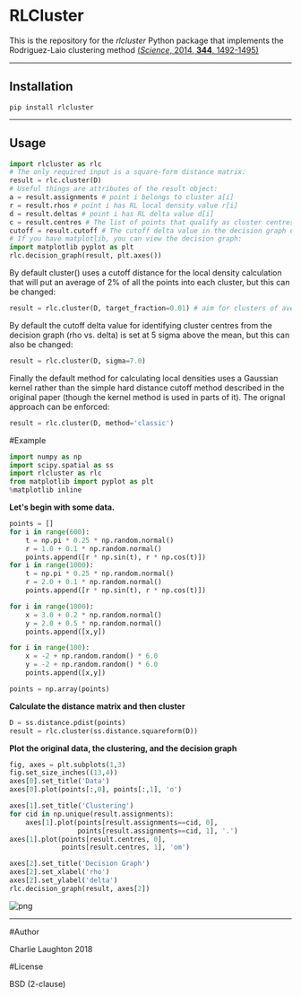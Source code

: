 **RLCluster**
=============

This is the repository for the *rlcluster* Python package that implements the Rodriguez-Laio 
clustering method [(*Science*, 2014,  **344**, 1492-1495)](http://science.sciencemag.org/content/344/6191/1492)

-------

## Installation

`pip install rlcluster`

---

## Usage

```python
import rlcluster as rlc
# The only required input is a square-form distance matrix:
result = rlc.cluster(D)
# Useful things are attributes of the result object:
a = result.assignments # point i belongs to cluster a[i]
r = result.rhos # point i has RL local density value r[i]
d = result.deltas # point i has RL delta value d[i]
c = result.centres # The list of points that qualify as cluster centres
cutoff = result.cutoff # The cutoff delta value in the decision graph used to select cluster centres
# If you have matplotlib, you can view the decision graph:
import matplotlib pyplot as plt
rlc.decision_graph(result, plt.axes())
```
By default cluster() uses a cutoff distance for the local density calculation that will put an average of 
2% of all the points into each cluster, but this can be changed:
```python
result = rlc.cluster(D, target_fraction=0.01) # aim for clusters of average size 1% of the total
```
By default the cutoff delta value for identifying cluster centres from the decision graph (rho vs. delta) is set at
5 sigma above the mean, but this can also be changed:
```python
result = rlc.cluster(D, sigma=7.0) 
```
Finally the default method for calculating local densities uses a Gaussian kernel rather than the simple hard distance
cutoff method described in the original paper (though the kernel method is used in parts of it). The orignal approach 
can be enforced:
```python
result = rlc.cluster(D, method='classic')
```
#Example

```python
import numpy as np
import scipy.spatial as ss
import rlcluster as rlc
from matplotlib import pyplot as plt
%matplotlib inline
```

**Let's begin with some data.**


```python
points = []
for i in range(600):
    t = np.pi * 0.25 * np.random.normal()
    r = 1.0 + 0.1 * np.random.normal()
    points.append([r * np.sin(t), r * np.cos(t)])
for i in range(1000):
    t = np.pi * 0.25 * np.random.normal()
    r = 2.0 + 0.1 * np.random.normal()
    points.append([r * np.sin(t), r * np.cos(t)])

for i in range(1000):
    x = 3.0 + 0.2 * np.random.normal()
    y = 2.0 + 0.5 * np.random.normal()
    points.append([x,y])

for i in range(100):
    x = -2 + np.random.random() * 6.0
    y = -2 + np.random.random() * 6.0
    points.append([x,y])

points = np.array(points)
```

**Calculate the distance matrix and then cluster**


```python
D = ss.distance.pdist(points)
result = rlc.cluster(ss.distance.squareform(D))
```

**Plot the original data, the clustering, and the decision graph**


```python
fig, axes = plt.subplots(1,3)
fig.set_size_inches((13,4))
axes[0].set_title('Data')
axes[0].plot(points[:,0], points[:,1], 'o')

axes[1].set_title('Clustering')
for cid in np.unique(result.assignments):
    axes[1].plot(points[result.assignments==cid, 0], 
                 points[result.assignments==cid, 1], '.')
axes[1].plot(points[result.centres, 0], 
             points[result.centres, 1], 'om')

axes[2].set_title('Decision Graph')
axes[2].set_xlabel('rho')
axes[2].set_ylabel('delta')
rlc.decision_graph(result, axes[2])
```


![png](doc/example.png)

------
#Author

Charlie Laughton 2018

#License

BSD (2-clause)


